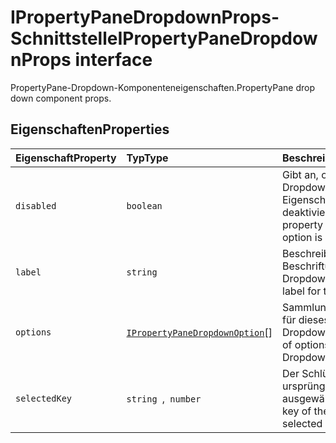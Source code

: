 # <a name="ipropertypanedropdownprops-interface"></a><span data-ttu-id="d5660-101">IPropertyPaneDropdownProps-Schnittstelle</span><span class="sxs-lookup"><span data-stu-id="d5660-101">IPropertyPaneDropdownProps interface</span></span>







<span data-ttu-id="d5660-102">PropertyPane-Dropdown-Komponenteneigenschaften.</span><span class="sxs-lookup"><span data-stu-id="d5660-102">PropertyPane drop down component props.</span></span>




## <a name="properties"></a><span data-ttu-id="d5660-103">Eigenschaften</span><span class="sxs-lookup"><span data-stu-id="d5660-103">Properties</span></span>

| <span data-ttu-id="d5660-104">Eigenschaft</span><span class="sxs-lookup"><span data-stu-id="d5660-104">Property</span></span>     | <span data-ttu-id="d5660-105">Typ</span><span class="sxs-lookup"><span data-stu-id="d5660-105">Type</span></span>   | <span data-ttu-id="d5660-106">Beschreibung</span><span class="sxs-lookup"><span data-stu-id="d5660-106">Description</span></span>|
|:-------------|:-------|:-----------|
|`disabled`      | `boolean` | <span data-ttu-id="d5660-107">Gibt an, ob die Dropdownoption des Eigenschaftenbereichs deaktiviert ist.</span><span class="sxs-lookup"><span data-stu-id="d5660-107">Whether the property pane dropdown option is disabled or not.</span></span> |
|`label`      | `string` | <span data-ttu-id="d5660-108">Beschreibende Beschriftung für das Dropdownfeld.</span><span class="sxs-lookup"><span data-stu-id="d5660-108">Descriptive label for the Dropdown.</span></span> |
|`options`      | <span data-ttu-id="d5660-109">[`IPropertyPaneDropdownOption`](../sp-webpart-base/ipropertypanedropdownoption.md)[]</span><span class="sxs-lookup"><span data-stu-id="d5660-109"></span></span> | <span data-ttu-id="d5660-110">Sammlung von Optionen für dieses Dropdownfeld.</span><span class="sxs-lookup"><span data-stu-id="d5660-110">Collection of options for this Dropdown.</span></span> |
|`selectedKey`      | <span data-ttu-id="d5660-111">`string `,` number`</span><span class="sxs-lookup"><span data-stu-id="d5660-111"></span></span> | <span data-ttu-id="d5660-112">Der Schlüssel der ursprünglich ausgewählten Option.</span><span class="sxs-lookup"><span data-stu-id="d5660-112">The key of the initially selected option.</span></span> |






